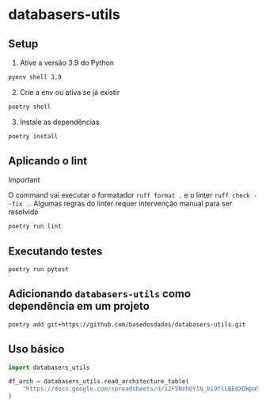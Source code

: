 # databasers-utils

## Setup

1. Ative a versão 3.9 do Python

```sh
pyenv shell 3.9
```

2. Crie a env ou ativa se já existir

```sh
poetry shell
```

3. Instale as dependências

```sh
poetry install
```

## Aplicando o lint

> [!IMPORTANT]
> O command vai executar o formatador `ruff format .` e o linter `ruff check --fix .`. Algumas regras do linter requer intervenção manual para ser resolvido

```sh
poetry run lint
```

## Executando testes

```sh
poetry run pytest
```

## Adicionando `databasers-utils` como dependência em um projeto

```sh
poetry add git+https://github.com/basedosdados/databasers-utils.git
```

## Uso básico

```python
import databasers_utils

df_arch = databasers_utils.read_architecture_table(
    "https://docs.google.com/spreadsheets/d/12F5NzhOYlN_bi9flLBEdXDWpa5iVakSP4EKm9UoyWuo/edit?usp=drive_link"
)
```
